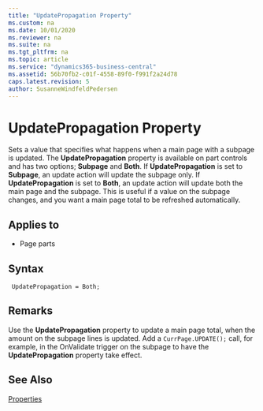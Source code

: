 ```yaml
---
title: "UpdatePropagation Property"
ms.custom: na
ms.date: 10/01/2020
ms.reviewer: na
ms.suite: na
ms.tgt_pltfrm: na
ms.topic: article
ms.service: "dynamics365-business-central"
ms.assetid: 56b70fb2-c01f-4558-89f0-f991f2a24d78
caps.latest.revision: 5
author: SusanneWindfeldPedersen
---
```


# UpdatePropagation Property

Sets a value that specifies what happens when a main page with a subpage is updated. The **UpdatePropagation** property is available on part controls and has two options; **Subpage** and **Both**. If **UpdatePropagation** is set to **Subpage**, an update action will update the subpage only. If **UpdatePropagation** is set to **Both**, an update action will update both the main page and the subpage. This is useful if a value on the subpage changes, and you want a main page total to be refreshed automatically.  
  
## Applies to  
  
- Page parts  

## Syntax

```AL
 UpdatePropagation = Both;
```
 
## Remarks

Use the **UpdatePropagation** property to update a main page total, when the amount on the subpage lines is updated. Add a `CurrPage.UPDATE();` call, for example, in the OnValidate trigger on the subpage to have the **UpdatePropagation** property take effect.

## See Also

[Properties](devenv-properties.md) 

